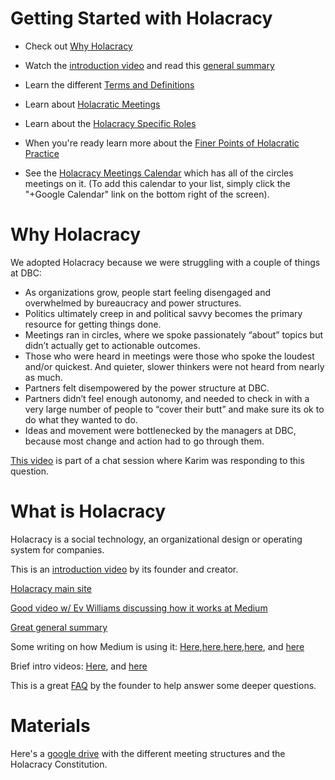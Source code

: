# Getting Started with Holacracy
- Check out [Why Holacracy](https://github.com/Devbootcamp/Holacracy/wiki#why-holacracy)

- Watch the [introduction video](http://holacracy.org/intro) and read this [general summary](http://chrisriedy.me/2013/05/28/holacracy-a-social-technology-for-purposeful-organisation/)

- Learn the different [Terms and Definitions](https://github.com/Devbootcamp/Holacracy/wiki/Holacracy-Terms-and-Definitions)

- Learn about [Holacratic Meetings](https://github.com/Devbootcamp/Holacracy/wiki/Holacracy-Meetings)

- Learn about the [Holacracy Specific Roles](https://github.com/Devbootcamp/Holacracy/wiki/Holacracy-Specific-Roles)

- When you're ready learn more about the [Finer Points of Holacratic Practice](https://github.com/Devbootcamp/Holacracy/wiki/Finer-Points-of-Holacracy)

- See the [Holacracy Meetings Calendar](https://www.google.com/calendar/embed?src=devbootcamp.com_67bmmpjmdhkckk7d41jomlp2co%40group.calendar.google.com&ctz=America/Los_Angeles) which has all of the circles meetings on it. (To add this calendar to your list, simply click the "+Google Calendar" link on the bottom right of the screen).

# Why Holacracy

We adopted Holacracy because we were struggling with a couple of things at DBC:

- As organizations grow, people start feeling disengaged and overwhelmed by bureaucracy and power structures.
- Politics ultimately creep in and political savvy becomes the primary resource for getting things done.
- Meetings ran in circles, where we spoke passionately “about” topics but didn’t actually get to actionable outcomes.
- Those who were heard in meetings were those who spoke the loudest and/or quickest. And quieter, slower thinkers were not heard from nearly as much.
- Partners felt disempowered by the power structure at DBC.  
- Partners didn’t feel enough autonomy, and needed to check in with a very large number of people to “cover their butt” and make sure its ok to do what they wanted to do.
- Ideas and movement were bottlenecked by the managers at DBC, because most change and action had to go through them.

[This video](https://vimeo.com/95001374) is part of a chat session where Karim was responding to this question.

# What is Holacracy
Holacracy is a social technology, an organizational design or operating system for companies.

This is an [introduction video](http://holacracy.org/intro) by its founder and creator.

[Holacracy main site](http://holacracy.org)

[Good video w/ Ev Williams discussing how it works at Medium](http://holacracy.org/blog/evan-williams-on-building-a-mindful-company#%21)

[Great general summary](http://chrisriedy.me/2013/05/28/holacracy-a-social-technology-for-purposeful-organisation/)

Some writing on how Medium is using it: [Here](http://firstround.com/article/How-Medium-is-building-a-new-kind-of-company-with-no-managers#),[here](https://medium.com/about-holacracy),[here](https://medium.com/about-holacracy/93446941a52a),[here](https://medium.com/about-holacracy/fdf89d9007f7), and [here](https://medium.com/about-holacracy/36e599a8b6c5)

Brief intro videos: [Here](http://www.youtube.com/watch?v=nG-9fgSNLDQ), and [here](http://www.youtube.com/watch?v=EPVR-oqvC_g)

This is a great [FAQ](http://clarifyingquestions.wordpress.com/) by the founder to help answer some deeper questions.

# Materials
Here's a [google drive](https://drive.google.com/folderview?id=0B-OhONdCZsZ3dGRDNkhsZ3ZadVk&usp=sharing) with the different meeting structures and the Holacracy Constitution.